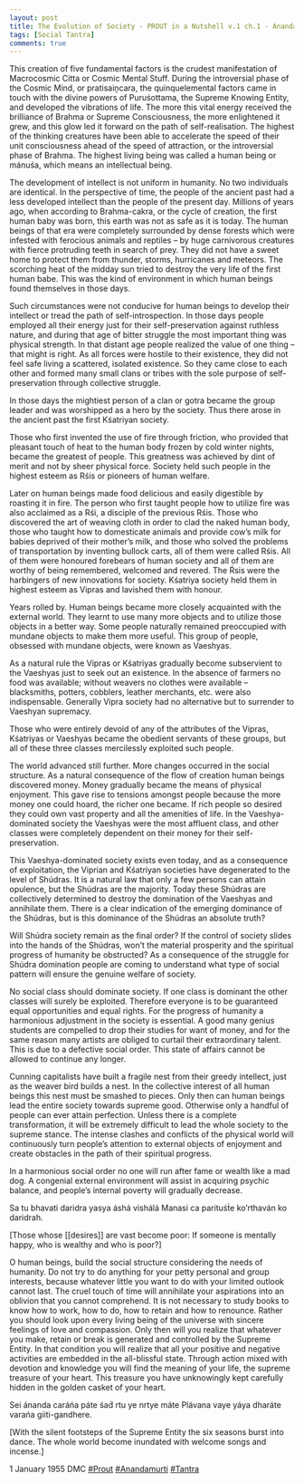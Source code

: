 ```yaml
---
layout: post
title: The Evolution of Society - PROUT in a Nutshell v.1 ch.1 - Anandamurti 
tags: [Social Tantra]
comments: true
---
```

This creation of five fundamental factors is the crudest manifestation of Macrocosmic Citta or Cosmic Mental Stuff. During the introversial phase of the Cosmic Mind, or pratisaiṋcara, the quinquelemental factors came in touch with the divine powers of Puruśottama, the Supreme Knowing Entity, and developed the vibrations of life. The more this vital energy received the brilliance of Brahma or Supreme Consciousness, the more enlightened it grew, and this glow led it forward on the path of self-realisation. The highest of the thinking creatures have been able to accelerate the speed of their unit consciousness ahead of the speed of attraction, or the introversial phase of Brahma. The highest living being was called a human being or mánuśa, which means an intellectual being.

The development of intellect is not uniform in humanity. No two individuals are identical. In the perspective of time, the people of the ancient past had a less developed intellect than the people of the present day. Millions of years ago, when according to Brahma-cakra, or the cycle of creation, the first human baby was born, this earth was not as safe as it is today. The human beings of that era were completely surrounded by dense forests which were infested with ferocious animals and reptiles – by huge carnivorous creatures with fierce protruding teeth in search of prey. They did not have a sweet home to protect them from thunder, storms, hurricanes and meteors. The scorching heat of the midday sun tried to destroy the very life of the first human babe. This was the kind of environment in which human beings found themselves in those days.

Such circumstances were not conducive for human beings to develop their intellect or tread the path of self-introspection. In those days people employed all their energy just for their self-preservation against ruthless nature, and during that age of bitter struggle the most important thing was physical strength. In that distant age people realized the value of one thing – that might is right. As all forces were hostile to their existence, they did not feel safe living a scattered, isolated existence. So they came close to each other and formed many small clans or tribes with the sole purpose of self-preservation through collective struggle.

In those days the mightiest person of a clan or gotra became the group leader and was worshipped as a hero by the society. Thus there arose in the ancient past the first Kśatriyan society.

Those who first invented the use of fire through friction, who provided that pleasant touch of heat to the human body frozen by cold winter nights, became the greatest of people. This greatness was achieved by dint of merit and not by sheer physical force. Society held such people in the highest esteem as Rśis or pioneers of human welfare.

Later on human beings made food delicious and easily digestible by roasting it in fire. The person who first taught people how to utilize fire was also acclaimed as a Rśi, a disciple of the previous Rśis. Those who discovered the art of weaving cloth in order to clad the naked human body, those who taught how to domesticate animals and provide cow’s milk for babies deprived of their mother’s milk, and those who solved the problems of transportation by inventing bullock carts, all of them were called Rśis. All of them were honoured forebears of human society and all of them are worthy of being remembered, welcomed and revered. The Ŕsis were the harbingers of new innovations for society. Kśatriya society held them in highest esteem as Vipras and lavished them with honour.

Years rolled by. Human beings became more closely acquainted with the external world. They learnt to use many more objects and to utilize those objects in a better way. Some people naturally remained preoccupied with mundane objects to make them more useful. This group of people, obsessed with mundane objects, were known as Vaeshyas.

As a natural rule the Vipras or Kśatriyas gradually become subservient to the Vaeshyas just to seek out an existence. In the absence of farmers no food was available; without weavers no clothes were available – blacksmiths, potters, cobblers, leather merchants, etc. were also indispensable. Generally Vipra society had no alternative but to surrender to Vaeshyan supremacy.

Those who were entirely devoid of any of the attributes of the Vipras, Kśatriyas or Vaeshyas became the obedient servants of these groups, but all of these three classes mercilessly exploited such people.

The world advanced still further. More changes occurred in the social structure. As a natural consequence of the flow of creation human beings discovered money. Money gradually became the means of physical enjoyment. This gave rise to tensions amongst people because the more money one could hoard, the richer one became. If rich people so desired they could own vast property and all the amenities of life. In the Vaeshya-dominated society the Vaeshyas were the most affluent class, and other classes were completely dependent on their money for their self-preservation.

This Vaeshya-dominated society exists even today, and as a consequence of exploitation, the Viprian and Kśatriyan societies have degenerated to the level of Shúdras. It is a natural law that only a few persons can attain opulence, but the Shúdras are the majority. Today these Shúdras are collectively determined to destroy the domination of the Vaeshyas and annihilate them. There is a clear indication of the emerging dominance of the Shúdras, but is this dominance of the Shúdras an absolute truth?

Will Shúdra society remain as the final order? If the control of society slides into the hands of the Shúdras, won’t the material prosperity and the spiritual progress of humanity be obstructed? As a consequence of the struggle for Shúdra domination people are coming to understand what type of social pattern will ensure the genuine welfare of society.

No social class should dominate society. If one class is dominant the other classes will surely be exploited. Therefore everyone is to be guaranteed equal opportunities and equal rights. For the progress of humanity a harmonious adjustment in the society is essential. A good many genius students are compelled to drop their studies for want of money, and for the same reason many artists are obliged to curtail their extraordinary talent. This is due to a defective social order. This state of affairs cannot be allowed to continue any longer.

Cunning capitalists have built a fragile nest from their greedy intellect, just as the weaver bird builds a nest. In the collective interest of all human beings this nest must be smashed to pieces. Only then can human beings lead the entire society towards supreme good. Otherwise only a handful of people can ever attain perfection. Unless there is a complete transformation, it will be extremely difficult to lead the whole society to the supreme stance. The intense clashes and conflicts of the physical world will continuously turn people’s attention to external objects of enjoyment and create obstacles in the path of their spiritual progress.

In a harmonious social order no one will run after fame or wealth like a mad dog. A congenial external environment will assist in acquiring psychic balance, and people’s internal poverty will gradually decrease.

Sa tu bhavati daridra yasya áshá vishálá
Manasi ca parituśt́e ko’rthaván ko daridrah.

[Those whose [[desires]] are vast become poor: If someone is mentally happy, who is wealthy and who is poor?]

O human beings, build the social structure considering the needs of humanity. Do not try to do anything for your petty personal and group interests, because whatever little you want to do with your limited outlook cannot last. The cruel touch of time will annihilate your aspirations into an oblivion that you cannot comprehend. It is not necessary to study books to know how to work, how to do, how to retain and how to renounce. Rather you should look upon every living being of the universe with sincere feelings of love and compassion. Only then will you realize that whatever you make, retain or break is generated and controlled by the Supreme Entity. In that condition you will realize that all your positive and negative activities are embedded in the all-blissful state. Through action mixed with devotion and knowledge you will find the meaning of your life, the supreme treasure of your heart. This treasure you have unknowingly kept carefully hidden in the golden casket of your heart.

Sei ánanda caráńa páte śad́ rtu ye nrtye máte
Plávana vaye yáya dharáte varańa giiti-gandhere.

[With the silent footsteps of the Supreme Entity the six seasons burst into dance. The whole world become inundated with welcome songs and incense.]

1 January 1955 DMC
<a class="tag" href="https://diasp.de/tags/prout">#Prout</a> <a class="tag" href="https://diasp.de/tags/anandamurti">#Anandamurti</a> <a class="tag" href="https://diasp.de/tags/tantra">#Tantra</a>
